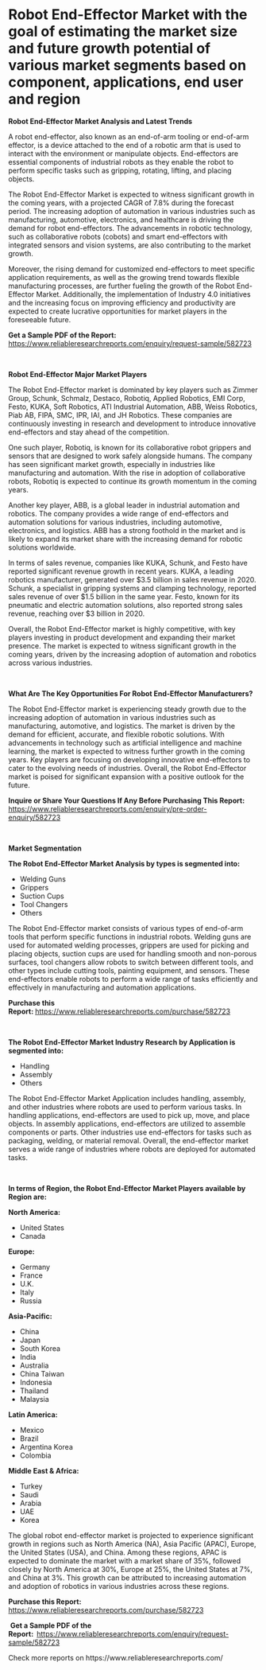 <p><h1>Robot End-Effector Market with the goal of estimating the market size and future growth potential of various market segments based on component, applications, end user and region</h1></p><p><strong>Robot End-Effector Market Analysis and Latest Trends</strong></p>
<p><p>A robot end-effector, also known as an end-of-arm tooling or end-of-arm effector, is a device attached to the end of a robotic arm that is used to interact with the environment or manipulate objects. End-effectors are essential components of industrial robots as they enable the robot to perform specific tasks such as gripping, rotating, lifting, and placing objects.</p><p>The Robot End-Effector Market is expected to witness significant growth in the coming years, with a projected CAGR of 7.8% during the forecast period. The increasing adoption of automation in various industries such as manufacturing, automotive, electronics, and healthcare is driving the demand for robot end-effectors. The advancements in robotic technology, such as collaborative robots (cobots) and smart end-effectors with integrated sensors and vision systems, are also contributing to the market growth.</p><p>Moreover, the rising demand for customized end-effectors to meet specific application requirements, as well as the growing trend towards flexible manufacturing processes, are further fueling the growth of the Robot End-Effector Market. Additionally, the implementation of Industry 4.0 initiatives and the increasing focus on improving efficiency and productivity are expected to create lucrative opportunities for market players in the foreseeable future.</p></p>
<p><strong>Get a Sample PDF of the Report:&nbsp;</strong> <a href="https://www.reliableresearchreports.com/enquiry/request-sample/582723">https://www.reliableresearchreports.com/enquiry/request-sample/582723</a></p>
<p>&nbsp;</p>
<p><strong>Robot End-Effector Major Market Players</strong></p>
<p><p>The Robot End-Effector market is dominated by key players such as Zimmer Group, Schunk, Schmalz, Destaco, Robotiq, Applied Robotics, EMI Corp, Festo, KUKA, Soft Robotics, ATI Industrial Automation, ABB, Weiss Robotics, Piab AB, FIPA, SMC, IPR, IAI, and JH Robotics. These companies are continuously investing in research and development to introduce innovative end-effectors and stay ahead of the competition.</p><p>One such player, Robotiq, is known for its collaborative robot grippers and sensors that are designed to work safely alongside humans. The company has seen significant market growth, especially in industries like manufacturing and automation. With the rise in adoption of collaborative robots, Robotiq is expected to continue its growth momentum in the coming years.</p><p>Another key player, ABB, is a global leader in industrial automation and robotics. The company provides a wide range of end-effectors and automation solutions for various industries, including automotive, electronics, and logistics. ABB has a strong foothold in the market and is likely to expand its market share with the increasing demand for robotic solutions worldwide.</p><p>In terms of sales revenue, companies like KUKA, Schunk, and Festo have reported significant revenue growth in recent years. KUKA, a leading robotics manufacturer, generated over $3.5 billion in sales revenue in 2020. Schunk, a specialist in gripping systems and clamping technology, reported sales revenue of over $1.5 billion in the same year. Festo, known for its pneumatic and electric automation solutions, also reported strong sales revenue, reaching over $3 billion in 2020.</p><p>Overall, the Robot End-Effector market is highly competitive, with key players investing in product development and expanding their market presence. The market is expected to witness significant growth in the coming years, driven by the increasing adoption of automation and robotics across various industries.</p></p>
<p>&nbsp;</p>
<p><strong>What Are The Key Opportunities For Robot End-Effector Manufacturers?</strong></p>
<p><p>The Robot End-Effector market is experiencing steady growth due to the increasing adoption of automation in various industries such as manufacturing, automotive, and logistics. The market is driven by the demand for efficient, accurate, and flexible robotic solutions. With advancements in technology such as artificial intelligence and machine learning, the market is expected to witness further growth in the coming years. Key players are focusing on developing innovative end-effectors to cater to the evolving needs of industries. Overall, the Robot End-Effector market is poised for significant expansion with a positive outlook for the future.</p></p>
<p><strong>Inquire or Share Your Questions If Any Before Purchasing This Report:</strong> <a href="https://www.reliableresearchreports.com/enquiry/pre-order-enquiry/582723">https://www.reliableresearchreports.com/enquiry/pre-order-enquiry/582723</a></p>
<p>&nbsp;</p>
<p><strong>Market Segmentation</strong></p>
<p><strong>The Robot End-Effector Market Analysis by types is segmented into:</strong></p>
<p><ul><li>Welding Guns</li><li>Grippers</li><li>Suction Cups</li><li>Tool Changers</li><li>Others</li></ul></p>
<p><p>The Robot End-Effector market consists of various types of end-of-arm tools that perform specific functions in industrial robots. Welding guns are used for automated welding processes, grippers are used for picking and placing objects, suction cups are used for handling smooth and non-porous surfaces, tool changers allow robots to switch between different tools, and other types include cutting tools, painting equipment, and sensors. These end-effectors enable robots to perform a wide range of tasks efficiently and effectively in manufacturing and automation applications.</p></p>
<p><strong>Purchase this Report:&nbsp;</strong><a href="https://www.reliableresearchreports.com/purchase/582723">https://www.reliableresearchreports.com/purchase/582723</a></p>
<p>&nbsp;</p>
<p><strong>The Robot End-Effector Market Industry Research by Application is segmented into:</strong></p>
<p><ul><li>Handling</li><li>Assembly</li><li>Others</li></ul></p>
<p><p>The Robot End-Effector Market Application includes handling, assembly, and other industries where robots are used to perform various tasks. In handling applications, end-effectors are used to pick up, move, and place objects. In assembly applications, end-effectors are utilized to assemble components or parts. Other industries use end-effectors for tasks such as packaging, welding, or material removal. Overall, the end-effector market serves a wide range of industries where robots are deployed for automated tasks.</p></p>
<p>&nbsp;</p>
<p><strong>In terms of Region, the Robot End-Effector Market Players available by Region are:</strong></p>
<p>
    <p> <strong> North America: </strong>
        <ul>
            <li>United States</li>
            <li>Canada</li>
        </ul>
        </p> 
    <p> <strong> Europe: </strong>
        <ul>
            <li>Germany</li>
            <li>France</li>
            <li>U.K.</li>
            <li>Italy</li>
            <li>Russia</li>
        </ul>
        </p> 
    <p> <strong> Asia-Pacific: </strong>
        <ul>
            <li>China</li>
            <li>Japan</li>
            <li>South Korea</li>
            <li>India</li>
            <li>Australia</li>
            <li>China Taiwan</li>
            <li>Indonesia</li>
            <li>Thailand</li>
            <li>Malaysia</li>
        </ul>
        </p> 
    <p> <strong> Latin America: </strong>
        <ul>
            <li>Mexico</li>
            <li>Brazil</li>
            <li>Argentina Korea</li>
            <li>Colombia</li>
        </ul>
        </p> 
    <p> <strong> Middle East & Africa: </strong>
        <ul>
            <li>Turkey</li>
            <li>Saudi</li>
            <li>Arabia</li>
            <li>UAE</li>
            <li>Korea</li>
        </ul>
    </p>
    </p>
<p><p>The global robot end-effector market is projected to experience significant growth in regions such as North America (NA), Asia Pacific (APAC), Europe, the United States (USA), and China. Among these regions, APAC is expected to dominate the market with a market share of 35%, followed closely by North America at 30%, Europe at 25%, the United States at 7%, and China at 3%. This growth can be attributed to increasing automation and adoption of robotics in various industries across these regions.</p></p>
<p><strong>Purchase this Report: </strong><a href="https://www.reliableresearchreports.com/purchase/582723">https://www.reliableresearchreports.com/purchase/582723</a></p>
<p>&nbsp;<strong>Get a Sample PDF of the Report:&nbsp;&nbsp;</strong><a href="https://www.reliableresearchreports.com/enquiry/request-sample/582723">https://www.reliableresearchreports.com/enquiry/request-sample/582723</a></p>
<p><strong></strong></p>
<p>Check more reports on https://www.reliableresearchreports.com/</p>
